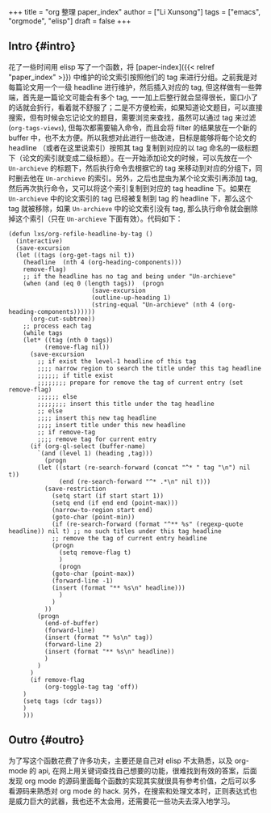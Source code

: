 +++
title = "org 整理 paper_index"
author = ["Li Xunsong"]
tags = ["emacs", "orgmode", "elisp"]
draft = false
+++

## Intro {#intro}

花了一些时间用 elisp 写了一个函数，将 [paper-index]({{< relref "paper_index" >}}) 中维护的论文索引按照他们的 tag 来进行分组。之前我是对每篇论文用一个一级 headline 进行维护，然后插入对应的 tag, 但这样做有一些弊端，首先是一篇论文可能会有多个 tag, 一一加上后整行就会显得很长，窗口小了的话就会折行，看着就不舒服了；二是不方便检索，如果知道论文题目，可以直接搜索，但有时候会忘记论文的题目，需要浏览来查找，虽然可以通过 tag 来过滤 (`org-tags-views`), 但每次都需要输入命令，而且会将 filter 的结果放在一个新的 buffer 中，也不太方便。所以我想对此进行一些改进，目标是能够将每个论文的 headline （或者在这里说索引）按照其 tag 复制到对应的以 tag 命名的一级标题下（论文的索引就变成二级标题）。在一开始添加论文的时候，可以先放在一个 `Un-archieve` 的标题下，然后执行命令去根据它的 tag 来移动到对应的分组下，同时删去他在 `Un-archieve` 的索引。另外，之后也昆虫为某个论文索引再添加 tag, 然后再次执行命令，又可以将这个索引复制到对应的 tag headline 下。如果在 `Un-archieve` 中的论文索引的 tag 已经被复制到 tag 的 headline 下，那么这个 tag 就被移除，如果 `Un-archieve` 中的论文索引没有 tag, 那么执行命令就会删除掉这个索引（只在 `Un-archieve` 下面有效）。代码如下：

```emacs-lisp
(defun lxs/org-refile-headline-by-tag ()
  (interactive)
  (save-excursion
  (let ((tags (org-get-tags nil t))
	(headline  (nth 4 (org-heading-components)))
	remove-flag)
    ;; if the headline has no tag and being under "Un-archieve"
    (when (and (eq 0 (length tags))  (progn
				       (save-excursion
				       (outline-up-heading 1)
				       (string-equal "Un-archieve" (nth 4 (org-heading-components))))))
      (org-cut-subtree))
    ;; process each tag
    (while tags
	(let* ((tag (nth 0 tags))
	      (remove-flag nil))
	  (save-excursion
	    ;; if exist the level-1 headline of this tag
	    ;;;; narrow region to search the title under this tag headline
	    ;;;;;; if title exist
	    ;;;;;;;; prepare for remove the tag of current entry (set remove-flag)
	    ;;;;;; else
	    ;;;;;;;; insert this title under the tag headline
	    ;; else
	    ;;;; insert this new tag headline
	    ;;;; insert title under this new headline
	    ;; if remove-tag
	    ;;;; remove tag for current entry
	  (if (org-ql-select (buffer-name)
		`(and (level 1) (heading ,tag)))
	      (progn
		(let ((start (re-search-forward (concat "^* " tag "\n") nil t))
		      (end (re-search-forward "^* .*\n" nil t)))
		  (save-restriction
		    (setq start (if start start 1))
		    (setq end (if end end (point-max)))
		    (narrow-to-region start end)
		    (goto-char (point-min))
		    (if (re-search-forward (format "^** %s" (regexp-quote headline)) nil t) ;; no such titles under this tag headline
			;; remove the tag of current entry headline
			(progn
			  (setq remove-flag t)
			  )
		      (progn
			(goto-char (point-max))
			(forward-line -1)
			(insert (format "** %s\n" headline)))
		      )
		    )
		  ))
	    (progn
	      (end-of-buffer)
	      (forward-line)
	      (insert (format "* %s\n" tag))
	      (forward-line 2)
	      (insert (format "** %s\n" headline))
	      )
	    )
	  )
	  (if remove-flag
	      (org-toggle-tag tag 'off))
	)
	(setq tags (cdr tags))
	)
    )))
```


## Outro {#outro}

为了写这个函数花费了许多功夫，主要还是自己对 elisp 不太熟悉，以及 org-mode 的 api, 在网上用关键词查找自己想要的功能，很难找到有效的答案，后面发现 org mode 的源码里面每个函数的实现其实就很具有参考价值，之后可以多看源码来熟悉对 org mode 的 hack. 另外，在搜索和处理文本时，正则表达式也是威力巨大的武器，我也还不太会用，还需要花一些功夫去深入地学习。
